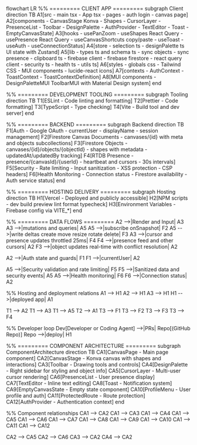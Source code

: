 flowchart LR
%% ========= CLIENT APP =========
subgraph Client
direction TB
A1[src - main tsx - App tsx - pages - auth login - canvas page]
A2[components - CanvasStage Konva - Shapes - CursorLayer - PresenceList - Toolbar - DesignPalette - AuthProvider - TextEditor - Toast - EmptyCanvasState]
A3[hooks - usePanZoom - useShapes React Query - usePresence React Query - useCanvasShortcuts copy/paste - useToast - useAuth - useConnectionStatus]
A4[store - selection ts - designPalette ts UI state with Zustand]
A5[lib - types ts and schema ts - sync objects - sync presence - clipboard ts - firebase client - firebase firestore - react query client - security ts - health ts - utils ts]
A6[styles - globals css - Tailwind CSS - MUI components - lucide-react icons]
A7[contexts - AuthContext - ToastContext - ToastContextDefinition]
A8[MUI components - DesignPaletteMUI ToolbarMUI with Material Design system]
end

%% ========= DEVELOPMENT TOOLING =========
subgraph Tooling
direction TB
T1[ESLint - Code linting and formatting]
T2[Prettier - Code formatting]
T3[TypeScript - Type checking]
T4[Vite - Build tool and dev server]
end

%% ========= BACKEND =========
subgraph Backend
direction TB
F1[Auth - Google OAuth - currentUser - displayName - session management]
F2[Firestore Canvas Documents - canvases/{id} with meta and objects subcollections]
F3[Firestore Objects - canvases/{id}/objects/{objectId} - shapes with metadata - updatedAt/updatedBy tracking]
F4[RTDB Presence - presence/{canvasId}/{userId} - heartbeat and cursors - 30s intervals]
F5[Security - Rate limiting - Input sanitization - XSS protection - CSP headers]
F6[Health Monitoring - Connection status - Firestore availability - Auth service status]
end

%% ========= HOSTING DELIVERY =========
subgraph Hosting
direction TB
H1[Vercel - Deployed and publicly accessible]
H2[NPM scripts - dev build preview lint format typecheck]
H3[Environment Variables - Firebase config via VITE_*]
end

%% ========= DATA FLOWS =========
A2 -->|Render and Input| A3
A3 -->|mutations and queries| A5
A5 -->|subscribe onSnapshot| F2
A5 -->|write deltas create move resize rotate delete| F3
A3 -->|cursor and presence updates throttled 25ms| F4
F4 -->|presence feed and other cursors| A2
F3 -->|object updates real-time with conflict resolution| A2

A2 -->|Auth state and guards| F1
F1 -->|currentUser| A2

A5 -->|Security validation and rate limiting| F5
F5 -->|Sanitized data and security events| A5
A5 -->|Health monitoring| F6
F6 -->|Connection status| A2

%% Hosting and deployment relations
A1 --> H1
A2 --> H1
A3 --> H1
H1 -->|deployed app| A1

T1 --> A2
T1 --> A3
T1 --> A5
T2 --> A1
T3 --> F1
T3 --> F2
T3 --> F3
T3 --> F4

%% Developer loop
Dev[Developer or Coding Agent] -->|PRs| Repo[(GitHub Repo)]
Repo -->|deploy| H1

%% ========= COMPONENT ARCHITECTURE =========
subgraph ComponentArchitecture
direction TB
CA1[CanvasPage - Main page component]
CA2[CanvasStage - Konva canvas with shapes and interactions]
CA3[Toolbar - Drawing tools and controls]
CA4[DesignPalette - Right sidebar for styling and object info]
CA5[CursorLayer - Multi-user cursor rendering]
CA6[PresenceList - User presence display]
CA7[TextEditor - Inline text editing]
CA8[Toast - Notification system]
CA9[EmptyCanvasState - Empty state component]
CA10[ProfileMenu - User profile and auth]
CA11[ProtectedRoute - Route protection]
CA12[AuthProvider - Authentication context]
end

%% Component relationships
CA1 --> CA2
CA1 --> CA3
CA1 --> CA4
CA1 --> CA5
CA1 --> CA6
CA1 --> CA7
CA1 --> CA8
CA1 --> CA9
CA1 --> CA10
CA1 --> CA11
CA1 --> CA12

CA2 --> CA5
CA2 --> CA6
CA3 --> CA2
CA4 --> CA2
